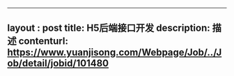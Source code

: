 --------
layout : post
title: H5后端接口开发
description: 描述
contenturl: https://www.yuanjisong.com/Webpage/Job/../Job/detail/jobid/101480
--------
